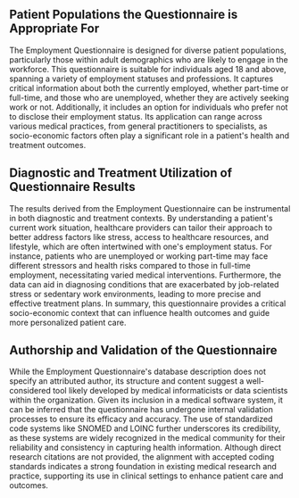 ## Patient Populations the Questionnaire is Appropriate For

The Employment Questionnaire is designed for diverse patient populations, particularly those within adult demographics who are likely to engage in the workforce. This questionnaire is suitable for individuals aged 18 and above, spanning a variety of employment statuses and professions. It captures critical information about both the currently employed, whether part-time or full-time, and those who are unemployed, whether they are actively seeking work or not. Additionally, it includes an option for individuals who prefer not to disclose their employment status. Its application can range across various medical practices, from general practitioners to specialists, as socio-economic factors often play a significant role in a patient's health and treatment outcomes.

## Diagnostic and Treatment Utilization of Questionnaire Results

The results derived from the Employment Questionnaire can be instrumental in both diagnostic and treatment contexts. By understanding a patient's current work situation, healthcare providers can tailor their approach to better address factors like stress, access to healthcare resources, and lifestyle, which are often intertwined with one's employment status. For instance, patients who are unemployed or working part-time may face different stressors and health risks compared to those in full-time employment, necessitating varied medical interventions. Furthermore, the data can aid in diagnosing conditions that are exacerbated by job-related stress or sedentary work environments, leading to more precise and effective treatment plans. In summary, this questionnaire provides a critical socio-economic context that can influence health outcomes and guide more personalized patient care.

## Authorship and Validation of the Questionnaire

While the Employment Questionnaire's database description does not specify an attributed author, its structure and content suggest a well-considered tool likely developed by medical informaticists or data scientists within the organization. Given its inclusion in a medical software system, it can be inferred that the questionnaire has undergone internal validation processes to ensure its efficacy and accuracy. The use of standardized code systems like SNOMED and LOINC further underscores its credibility, as these systems are widely recognized in the medical community for their reliability and consistency in capturing health information. Although direct research citations are not provided, the alignment with accepted coding standards indicates a strong foundation in existing medical research and practice, supporting its use in clinical settings to enhance patient care and outcomes.